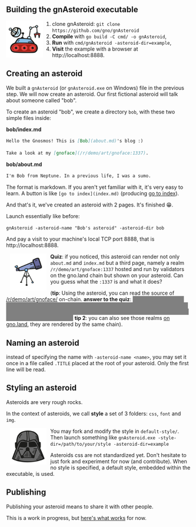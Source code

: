 ## Building the gnAsteroid executable

<img src=/svg/space-rover-2.svg width=100 align=left style="padding-right: 25px;" alt="" />

1. clone gnAsteroid: `git clone https://github.com/gno/gnAsteroid`
2. **Compile** with `go build -C cmd/ -o gnAsteroid`,
3. **Run** with `cmd/gnAsteroid -asteroid-dir=example`, 
4. **Visit** the example with a browser at http://localhost:8888.

## Creating an asteroid

We built a `gnAsteroid` (or `gnAsteroid.exe` on Windows) file in the previous step. We will now create
an asteroid. Our first fictional asteroid will talk about someone called "bob".

To create an asteroid "bob", we create a directory `bob`, 
with these two simple files inside:

**bob/index.md**
```md
Hello the Gnosmos! This is [Bob](about.md)'s blog :)

Take a look at my [gnoface](/r/demo/art/gnoface:1337).
```

**bob/about.md**
```md
I'm Bob from Neptune. In a previous life, I was a sumo.
```

The format is markdown. If you aren't yet familiar with it, it's very easy to learn.
A button is like `[go to index](index.md)` (producing [go to index](index.md)). 

And that's it, we've created an asteroid with 2 pages. It's finished 😁.

Launch essentially like before:

`gnAsteroid -asteroid-name "Bob's asteroid" -asteroid-dir bob`

And pay a visit to your machine's local TCP port 8888, that is http://localhost:8888.

<img src=/svg/telescope.svg hspace=10 width=100 align=left alt="" />

**Quiz**: if you noticed, this asteroid can render not only
`about.md` and `index.md` but a third page, namely a realm 
`/r/demo/art/gnoface:1337` hosted and run by validators on the gno.land chain but 
shown on your asteroid. Can you guess what the `:1337` is and what it does? 

<style type="text/css">
span.spoiler { color: gray; background-color: gray; }
span.spoiler:hover { color: initial; background-color: initial; }
</style>

(**tip**: Using the asteroid, you can read the source of [/r/demo/art/gnoface/](r/demo/art/gnoface/) on-chain. **answer to the quiz**: <span class="spoiler">the colon is a special character to introduce the path in a realm. We are saying the realm that the path is 1337, which will generate a face for that exact number. Other realms will use the path differently.</span> **tip 2**: you can also see those realms [on gno.land](http://gno.land/r/demo/art/gnoface:1337), they are rendered by the same chain).


## Naming an asteroid

instead of specifying the name with `-asteroid-name <name>`, you may set it 
once in a file called `.TITLE` placed at the root of your asteroid. Only the first line will be read.

## Styling an asteroid

Asteroids are very rough rocks.

In the context of asteroids, we call **style** a set 
of 3 folders: `css`, `font` and `img`. 

<style type="text/css">
img#really:hover { 
    content:url("/svg/chewbacca.svg"); 
}
</style>
<img id=really title="Damn, Han Solo!" src=/svg/darth-vader.svg hspace=10 width=100 align=left alt="" />

You may fork and modify the style in `default-style/`.  Then launch something like `gnAsteroid.exe -style-dir=/path/to/your/style -asteroid-dir=example`

Asteroids css are not standardized yet. Don't hesitate to just fork and experiment for now (and contribute).  When no style is specified, a default style, embedded within the executable, is used.

## Publishing

Publishing your asteroid means to share it with other people. 

This is a work in progress, but [here's what works](publishing/) for now.

